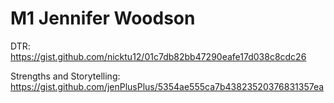 # M1 Jennifer Woodson

DTR: https://gist.github.com/nicktu12/01c7db82bb47290eafe17d038c8cdc26

Strengths and Storytelling: https://gist.github.com/jenPlusPlus/5354ae555ca7b43823520376831357ea


